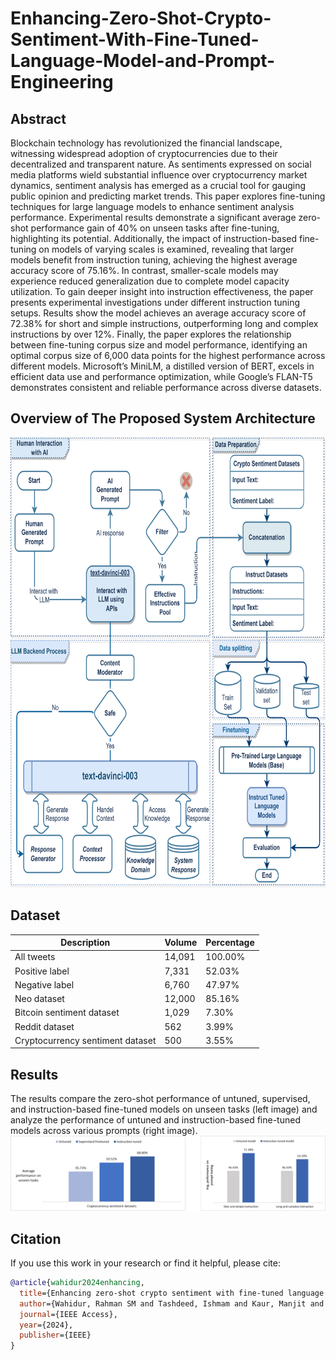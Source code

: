 # Enhancing-Zero-Shot-Crypto-Sentiment-With-Fine-Tuned-Language-Model-and-Prompt-Engineering

## Abstract

Blockchain technology has revolutionized the financial landscape, witnessing widespread adoption of cryptocurrencies due to their decentralized and transparent nature. As sentiments expressed on social media platforms wield substantial influence over cryptocurrency market dynamics, sentiment analysis has emerged as a crucial tool for gauging public opinion and predicting market trends. This paper explores fine-tuning techniques for large language models to enhance sentiment analysis performance. Experimental results demonstrate a significant average zero-shot performance gain of 40% on unseen tasks after fine-tuning, highlighting its potential. Additionally, the impact of instruction-based fine-tuning on models of varying scales is examined, revealing that larger models benefit from instruction tuning, achieving the highest average accuracy score of 75.16%. In contrast, smaller-scale models may experience reduced generalization due to complete model capacity utilization. To gain deeper insight into instruction effectiveness, the paper presents experimental investigations under different instruction tuning setups. Results show the model achieves an average accuracy score of 72.38% for short and simple instructions, outperforming long and complex instructions by over 12%. Finally, the paper explores the relationship between fine-tuning corpus size and model performance, identifying an optimal corpus size of 6,000 data points for the highest performance across different models. Microsoft’s MiniLM, a distilled version of BERT, excels in efficient data use and performance optimization, while Google’s FLAN-T5 demonstrates consistent and reliable performance across diverse datasets.

## Overview of The Proposed System Architecture

<img src="images/Propose_diagram_color.png" width="1280px" height="720px" />

## Dataset

| Description                           | Volume  | Percentage  |
|---------------------------------------|---------|-------------|
| All tweets                            | 14,091  | 100.00%     |
| Positive label                        | 7,331   | 52.03%      |
| Negative label                        | 6,760   | 47.97%      |
| Neo dataset                           | 12,000  | 85.16%      |
| Bitcoin sentiment dataset             | 1,029   | 7.30%       |
| Reddit dataset                        | 562     | 3.99%       |
| Cryptocurrency sentiment dataset      | 500     | 3.55%       |


## Results

The results compare the zero-shot performance of untuned, supervised, and instruction-based fine-tuned models on unseen tasks (left image) and analyze the performance of untuned and instruction-based fine-tuned models across various prompts (right image).
<img src="images/results.png"/>

## Citation

If you use this work in your research or find it helpful, please cite:

```bibtex
@article{wahidur2024enhancing,
  title={Enhancing zero-shot crypto sentiment with fine-tuned language model and prompt engineering},
  author={Wahidur, Rahman SM and Tashdeed, Ishmam and Kaur, Manjit and Lee, Heung-No},
  journal={IEEE Access},
  year={2024},
  publisher={IEEE}
}
